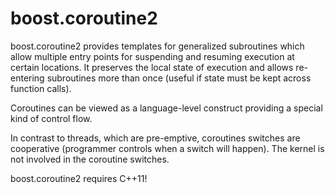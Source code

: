 boost.coroutine2
===============

boost.coroutine2 provides templates for generalized subroutines which allow multiple entry points for
suspending and resuming execution at certain locations. It preserves the local state of execution and
allows re-entering subroutines more than once (useful if state must be kept across function calls).

Coroutines can be viewed as a language-level construct providing a special kind of control flow.

In contrast to threads, which are pre-emptive, coroutines switches are cooperative (programmer controls
when a switch will happen). The kernel is not involved in the coroutine switches.

boost.coroutine2 requires C++11!
